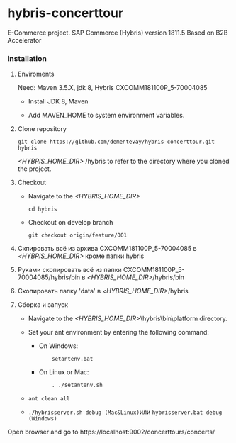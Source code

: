 # hybris-concerttour

E-Commerce project.
SAP Commerce (Hybris) version 1811.5
Based on B2B Accelerator

### Installation

1. Enviroments
    
    Need: Maven 3.5.X, jdk 8, Hybris  CXCOMM181100P_5-70004085
  
   - Install JDK 8, Maven
  
   - Add MAVEN_HOME to system environment variables.
    
2. Clone repository
    
     ```
    git clone https://github.com/dementevay/hybris-concerttour.git hybris
    ```
    
    _<HYBRIS_HOME_DIR\>_ /hybris to refer to the directory where you cloned the project.

3. Checkout
    
    - Navigate to the _<HYBRIS_HOME_DIR\>_
    
        ```
        cd hybris
        ```
        
    - Checkout on develop branch
    
        ```
        git checkout origin/feature/001
        ```
        
4. Скпировать всё из архива CXCOMM181100P_5-70004085 в _<HYBRIS_HOME_DIR\>_ кроме папки hybris

5. Руками скопировать всё из папки CXCOMM181100P_5-70004085/hybris/bin в _<HYBRIS_HOME_DIR\>_/hybris/bin

6. Скопировать папку 'data' в _<HYBRIS_HOME_DIR\>_/hybris

7. Сборка и запуск
   - Navigate to the _<HYBRIS_HOME_DIR\>_\hybris\bin\platform directory.
    
   - Set your ant environment by entering the following command:
    
      - On Windows:
        
                setantenv.bat
               
      - On Linux or Mac:
      
                . ./setantenv.sh  
            
   - ```ant clean all```
   - ```./hybrisserver.sh debug (Mac&Linux)```или ```hybrisserver.bat debug (Windows)```
        
        
 Open browser and go to https://localhost:9002/concerttours/concerts/

